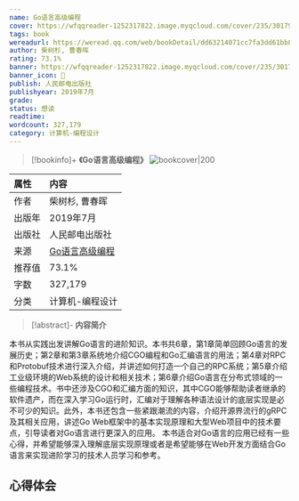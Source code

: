 ```yaml
---
name: Go语言高级编程
cover: https://wfqqreader-1252317822.image.myqcloud.com/cover/235/30179235/t6_30179235.jpg
tags: book
wereadurl: https://weread.qq.com/web/bookDetail/dd63214071cc7fa3dd61bb8
author: 柴树杉, 曹春晖
rating: 73.1%
banner: https://wfqqreader-1252317822.image.myqcloud.com/cover/235/30179235/t6_30179235.jpg
banner_icon: 📖
publish: 人民邮电出版社
publishyear: 2019年7月
grade:
status: 想读
readtime:
wordcount: 327,179
category: 计算机-编程设计 
---
```


> [!bookinfo]+ **《Go语言高级编程》**
> ![bookcover|200](https://wfqqreader-1252317822.image.myqcloud.com/cover/235/30179235/t6_30179235.jpg)
>
| 属性   | 内容                                       |
|:------ |:------------------------------------------ |
| 作者   | 柴树杉, 曹春晖                           |
| 出版年 | 2019年7月                      |
| 出版社 | 人民邮电出版社                          |
| 来源   | [Go语言高级编程](https://weread.qq.com/web/bookDetail/dd63214071cc7fa3dd61bb8) |
| 推荐值   | 73.1%                           |
| 字数   | 327,179                        |
| 分类   | 计算机-编程设计                        |

> [!abstract]- **内容简介**
>
本书从实践出发讲解Go语言的进阶知识。本书共6章，第1章简单回顾Go语言的发展历史；第2章和第3章系统地介绍CGO编程和Go汇编语言的用法；第4章对RPC和Protobuf技术进行深入介绍，并讲述如何打造一个自己的RPC系统；第5章介绍工业级环境的Web系统的设计和相关技术；第6章介绍Go语言在分布式领域的一些编程技术。书中还涉及CGO和汇编方面的知识，其中CGO能够帮助读者继承的软件遗产，而在深入学习Go运行时，汇编对于理解各种语法设计的底层实现是必不可少的知识。此外，本书还包含一些紧跟潮流的内容，介绍开源界流行的gRPC及其相关应用，讲述Go Web框架中的基本实现原理和大型Web项目中的技术要点，引导读者对Go语言进行更深入的应用。 本书适合对Go语言的应用已经有一些心得，并希望能够深入理解底层实现原理或者是希望能够在Web开发方面结合Go语言来实现进阶学习的技术人员学习和参考。

## 心得体会
